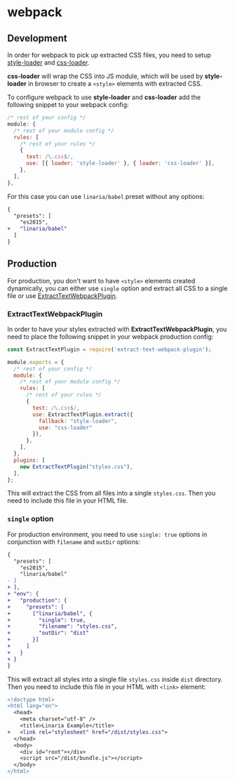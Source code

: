 # webpack

## Development

In order for webpack to pick up extracted CSS files, you need to setup [style-loader](https://github.com/webpack-contrib/style-loader) and [css-loader](https://github.com/webpack-contrib/css-loader).

__css-loader__ will wrap the CSS into JS module, which will be used by __style-loader__ in browser to create a
`<style>` elements with extracted CSS.

To configure webpack to use __style-loader__ and __css-loader__ add the following snippet to your webpack config:
```js
/* rest of your config */
module: {
  /* rest of your module config */
  rules: [
    /* rest of your rules */
    {
      test: /\.css$/,
      use: [{ loader: 'style-loader' }, { loader: 'css-loader' }],
    },
  ],
},
```

For this case you can use `linaria/babel` preset without any options:

```diff
{
  "presets": [
    "es2015",
+   "linaria/babel"
  ]
}
```

## Production

For production, you don't want to have `<style>` elements created dynamically, you can either use `single` option and extract all CSS to a single file or use [ExtractTextWebpackPlugin](https://github.com/webpack-contrib/extract-text-webpack-plugin).

### ExtractTextWebpackPlugin

In order to have your styles extracted with **ExtractTextWebpackPlugin**, you need to place the following snippet in your webpack production config:

```js
const ExtractTextPlugin = require('extract-text-webpack-plugin');

module.exports = {
  /* rest of your config */
  module: {
    /* rest of your module config */
    rules: [
      /* rest of your rules */
      {
        test: /\.css$/,
        use: ExtractTextPlugin.extract({
          fallback: "style-loader",
          use: "css-loader"
        }),
      },
    ],
  },
  plugins: [
    new ExtractTextPlugin("styles.css"),
  ],
};
```

This will extract the CSS from all files into a single `styles.css`. Then you need to include this file in your HTML file.

### `single` option

For production environment, you need to use `single: true` options in conjunction with `filename` and `outDir` options:

```diff
{
  "presets": [
    "es2015",
    "linaria/babel"
- ]
+ ],
+ "env": {
+   "production": {
+     "presets": [
+       ["linaria/babel", {
+         "single": true,
+         "filename": "styles.css",
+         "outDir": "dist"
+       }]
+     ]
+   }
+ }
}
```

This will extract all styles into a single file `styles.css` inside `dist` directory.
Then you need to include this file in your HTML with `<link>` element:

```diff
<!doctype html>
<html lang="en">
  <head>
    <meta charset="utf-8" />
    <title>Linaria Example</title>
+   <link rel="stylesheet" href="/dist/styles.css">
  </head>
  <body>
    <div id="root"></div>
    <script src="/dist/bundle.js"></script>
  </body>
</html>
```
